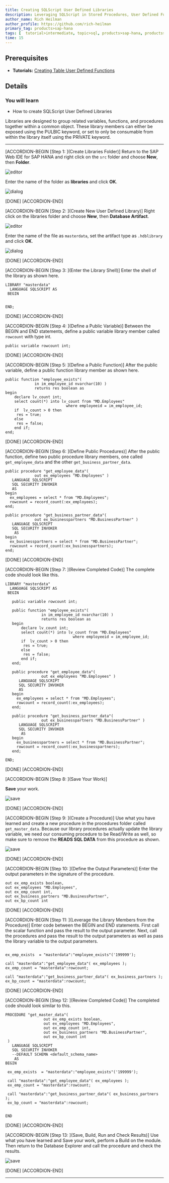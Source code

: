 ```yaml
---
title: Creating SQLScript User Defined Libraries
description: Leveraging SQLScript in Stored Procedures, User Defined Functions, and User Defined Libraries
author_name: Rich Heilman
author_profile: https://github.com/rich-heilman
primary_tag: products>sap-hana
tags: [  tutorial>intermediate, topic>sql, products>sap-hana, products>sap-hana\,-express-edition  ]
time: 15
---
```


## Prerequisites  
- **Tutorials:** [Creating Table User Defined Functions](xsa-sqlscript-table-user)

## Details
### You will learn  
- How to create SQLScript User Defined Libraries

Libraries are designed to group related variables, functions, and procedures together within a common object. These library members can either be exposed using the PULBIC keyword, or set to only be consumable from within the library itself using the PRIVATE keyword.

---

[ACCORDION-BEGIN [Step 1: ](Create Libraries Folder)]
Return to the SAP Web IDE for SAP HANA and right click on the `src` folder and choose **New**, then **Folder**.

![editor](1.png)

Enter the name of the folder as **libraries** and click **OK**.

![dialog](2.png)

[DONE]
[ACCORDION-END]

[ACCORDION-BEGIN [Step 2: ](Create New User Defined Library)]
Right click on the libraries folder and choose **New**, then **Database Artifact**.

![editor](3.png)

Enter the name of the file as `masterdata`, set the artifact type as `.hdblibrary` and click **OK**.

![dialog](4.png)

[DONE]
[ACCORDION-END]


[ACCORDION-BEGIN [Step 3: ](Enter the Library Shell)]
Enter the shell of the library as shown here.

```
LIBRARY "masterdata"
  LANGUAGE SQLSCRIPT AS
 BEGIN


END;

```

[DONE]
[ACCORDION-END]

[ACCORDION-BEGIN [Step 4: ](Define a Public Variable)]
Between the BEGIN and END statements, define a public variable library member called `rowcount` with type int.

```
public variable rowcount int;
```

[DONE]
[ACCORDION-END]

[ACCORDION-BEGIN [Step 5: ](Define a Public Function)]
After the public variable, define a public function library member as shown here.
```
public function "employee_exists"(
             in im_employee_id nvarchar(10) )
             returns res boolean as
begin
    declare lv_count int;
    select count(*) into lv_count from "MD.Employees"
                           where employeeid = im_employee_id;
    if  lv_count > 0 then
     res = true;
    else
     res = false;
    end if;
end;

```

[DONE]
[ACCORDION-END]

[ACCORDION-BEGIN [Step 6: ](Define Public Procedures)]
After the public function, define two public procedure library members, one called `get_employee_data` and the other `get_business_partner_data`.

```
public procedure "get_employee_data"(
             out ex_employees "MD.Employees" )
   LANGUAGE SQLSCRIPT
   SQL SECURITY INVOKER
   AS
begin
  ex_employees = select * from "MD.Employees";
  rowcount = record_count(:ex_employees);
end;

public procedure "get_business_partner_data"(
             out ex_businesspartners "MD.BusinessPartner" )
   LANGUAGE SQLSCRIPT
   SQL SECURITY INVOKER
    AS
begin
  ex_businesspartners = select * from "MD.BusinessPartner";
  rowcount = record_count(:ex_businesspartners);
end;

```


[DONE]
[ACCORDION-END]

[ACCORDION-BEGIN [Step 7: ](Review Completed Code)]
The complete code should look like this.

```
LIBRARY "masterdata"
  LANGUAGE SQLSCRIPT AS
 BEGIN

   public variable rowcount int;

   public function "employee_exists"(
                in im_employee_id nvarchar(10) )
                returns res boolean as
   begin
       declare lv_count int;
       select count(*) into lv_count from "MD.Employees"
                              where employeeid = im_employee_id;
       if  lv_count > 0 then
        res = true;
       else
        res = false;
       end if;
   end;

   public procedure "get_employee_data"(
                out ex_employees "MD.Employees" )
      LANGUAGE SQLSCRIPT
      SQL SECURITY INVOKER
      AS
   begin
     ex_employees = select * from "MD.Employees";
     rowcount = record_count(:ex_employees);
   end;

   public procedure "get_business_partner_data"(
                out ex_businesspartners "MD.BusinessPartner" )
      LANGUAGE SQLSCRIPT
      SQL SECURITY INVOKER
       AS
   begin
     ex_businesspartners = select * from "MD.BusinessPartner";
     rowcount = record_count(:ex_businesspartners);
   end;

END;

```


[DONE]
[ACCORDION-END]

[ACCORDION-BEGIN [Step 8: ](Save Your Work)]

**Save** your work.

![save](6.png)


[DONE]
[ACCORDION-END]

[ACCORDION-BEGIN [Step 9: ](Create a Procedure)]
Use what you have learned and create a new procedure in the procedures folder called `get_master_data`. Because our library procedures actually update the library variable, we need our consuming procedure to be Read/Write as well, so make sure to remove the **READS SQL DATA** from this procedure as shown.

![save](7.png)

[DONE]
[ACCORDION-END]

[ACCORDION-BEGIN [Step 10: ](Define the Output Parameters)]
Enter the output parameters in the signature of the procedure.

```
out ex_emp_exists boolean,
out ex_employees "MD.Employees",
out ex_emp_count int,
out ex_business_partners "MD.BusinessPartner",
out ex_bp_count int
```


[DONE]
[ACCORDION-END]

[ACCORDION-BEGIN [Step 11: ](Leverage the Library Members from the Procedure)]
Enter code between the BEGIN and END statements. First call the scalar function and pass the result to the output parameter. Next, call the procedures and pass the result to the output parameters as well as pass the library variable to the output parameters.

```

ex_emp_exists  = "masterdata":"employee_exists"('199999');   

call "masterdata":"get_employee_data"( ex_employees );
ex_emp_count = "masterdata":rowcount;

call "masterdata":"get_business_partner_data"( ex_business_partners );
ex_bp_count = "masterdata":rowcount;

```


[DONE]
[ACCORDION-END]

[ACCORDION-BEGIN [Step 12: ](Review Completed Code)]
The completed code should look similar to this.

```
PROCEDURE "get_master_data"(              
	             out ex_emp_exists boolean,
	             out ex_employees "MD.Employees",
	             out ex_emp_count int,
	             out ex_business_partners "MD.BusinessPartner",
	             out ex_bp_count int
 )
   LANGUAGE SQLSCRIPT
   SQL SECURITY INVOKER
   --DEFAULT SCHEMA <default_schema_name>
    AS
BEGIN

 ex_emp_exists  = "masterdata":"employee_exists"('199999');   

 call "masterdata":"get_employee_data"( ex_employees );
 ex_emp_count = "masterdata":rowcount;

 call "masterdata":"get_business_partner_data"( ex_business_partners );
 ex_bp_count = "masterdata":rowcount;


END
```


[DONE]
[ACCORDION-END]

[ACCORDION-BEGIN [Step 13: ](Save, Build, Run and Check Results)]
Use what you have learned and Save your work, perform a Build on the module. Then return to the Database Explorer and call the procedure and check the results.

![save](8.png)


[DONE]
[ACCORDION-END]



---
